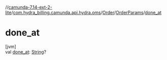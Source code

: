 //[camunda-7.14-ext-2-lite](../../../../index.md)/[com.hydra_billing.camunda.api.hydra.oms](../../index.md)/[Order](../index.md)/[OrderParams](index.md)/[done_at](done_at.md)

# done_at

[jvm]\
val [done_at](done_at.md): [String](https://kotlinlang.org/api/latest/jvm/stdlib/kotlin/-string/index.html)?
